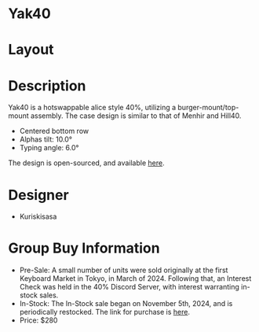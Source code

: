 # Yak40

# Layout 

# Description
Yak40 is a hotswappable alice style 40%, utilizing a burger-mount/top-mount assembly. The case design is similar to that of Menhir and Hill40.
- Centered bottom row
- Alphas tilt: 10.0°
- Typing angle: 6.0°

The design is open-sourced, and available [here](https://github.com/kuriki-sasa/Yak40). 

# Designer
- Kuriskisasa
  
# Group Buy Information
- Pre-Sale: A small number of units were sold originally at the first Keyboard Market in Tokyo, in March of 2024. Following that, an Interest Check was held in the 40% Discord Server, with interest warranting in-stock sales. 
- In-Stock: The In-Stock sale began on November 5th, 2024, and is periodically restocked. The link for purchase is [here](https://kuriya-keebs.com/products/yak40-kit).
- Price: $280
